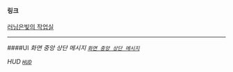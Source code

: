 #### 링크
[러닝은빛의 작업실](http://biud436.blog.me/)

---

####UI
 *화면 중앙 상단 메시지 [`화면 중앙 상단 메시지`](http://biud436.blog.me/220146919203)*
 
 *HUD [`HUD`](http://biud436.blog.me/220132329008)*

